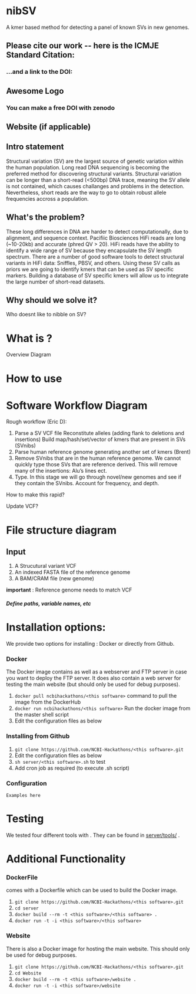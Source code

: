 # nibSV
A kmer based method for detecting a panel of known SVs in new genomes.

## Please cite our work -- here is the ICMJE Standard Citation:

### ...and a link to the DOI:

## Awesome Logo

### You can make a free DOI with zenodo <link>

## Website (if applicable)

## Intro statement
Structural variation (SV) are the largest source of genetic variation within the human population. Long read DNA sequencing is becoming the preferred method for discovering structural variants. Structural variation can be longer than a short-read (<500bp) DNA trace, meaning the SV allele is not contained, which causes challanges and problems in the detection. Nevertheless, short reads are the way to go to obtain robust allele frequencies accross a population.

## What's the problem?
These long differences in DNA are harder to detect computationally, due to alignment, and sequence context. Pacifiic Biosciences HiFi reads are long (~10-20kb) and accurate (phred QV > 20). HiFi reads have the ability to identify a wide range of SV because they encapsulate the SV length spectrum. There are a number of good software tools to detect structural variants in HiFi data: Sniffles, PBSV, and others. Using these SV calls as priors we are going to identify kmers that can be used as SV specific markers. Building a database of SV specific kmers will allow us to integrate the large number of short-read datasets.

## Why should we solve it?

Who doesnt like to nibble on SV?
# What is <this software>?

Overview Diagram

# How to use <this software>

# Software Workflow Diagram
Rough workflow  (Eric D):

1. Parse a SV VCF file 
   Reconstitute alleles (adding flank to deletions and insertions)
   Build map/hash/set/vector of kmers that are present in SVs (SVnibs)
2. Parse human reference genome generating another set of kmers (Brent)
3. Remove SVnibs that are in the human reference genome. We cannot quickly type those SVs that are reference derived. This will remove many of the insertions: Alu’s lines ect. 
4. Type. In this stage we will go through novel/new genomes and see if they contain the SVnibs. Account for frequency, and depth. 

How to make this rapid?

Update VCF?

# File structure diagram 
## Input
1. A Strucutural variant VCF
2. An indexed FASTA file of the reference genome
3. A BAM/CRAM file (new genome)

**important** : Reference genome needs to match VCF

#### _Define paths, variable names, etc_

# Installation options:

We provide two options for installing <this software>: Docker or directly from Github.

### Docker

The Docker image contains <this software> as well as a webserver and FTP server in case you want to deploy the FTP server. It does also contain a web server for testing the <this software> main website (but should only be used for debug purposes).

1. `docker pull ncbihackathons/<this software>` command to pull the image from the DockerHub
2. `docker run ncbihackathons/<this software>` Run the docker image from the master shell script
3. Edit the configuration files as below

### Installing <this software> from Github

1. `git clone https://github.com/NCBI-Hackathons/<this software>.git`
2. Edit the configuration files as below
3. `sh server/<this software>.sh` to test
4. Add cron job as required (to execute <this software>.sh script)

### Configuration

```Examples here```

# Testing

We tested four different tools with <this software>. They can be found in [server/tools/](server/tools/) . 

# Additional Functionality

### DockerFile

<this software> comes with a Dockerfile which can be used to build the Docker image.

  1. `git clone https://github.com/NCBI-Hackathons/<this software>.git`
  2. `cd server`
  3. `docker build --rm -t <this software>/<this software> .`
  4. `docker run -t -i <this software>/<this software>`
  
### Website

There is also a Docker image for hosting the main website. This should only be used for debug purposes.

  1. `git clone https://github.com/NCBI-Hackathons/<this software>.git`
  2. `cd Website`
  3. `docker build --rm -t <this software>/website .`
  4. `docker run -t -i <this software>/website`
  

